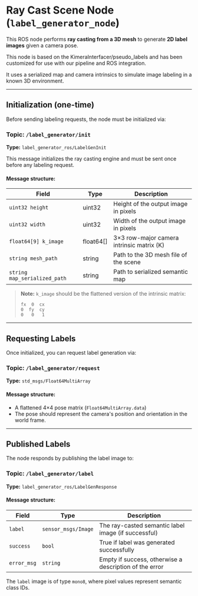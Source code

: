 # Ray Cast Scene Node (`label_generator_node`)

This ROS node performs **ray casting from a 3D mesh** to generate **2D label images** given a camera pose.

This node is based on the KimeraInterfacer/pseudo_labels and has been customized for use with our pipeline and ROS integration.

It uses a serialized map and camera intrinsics to simulate image labeling in a known 3D environment.

---

## Initialization (one-time)

Before sending labeling requests, the node must be initialized via:

### Topic: `/label_generator/init`
**Type:** `label_generator_ros/LabelGenInit`

This message initializes the ray casting engine and must be sent once before any labeling request.

#### **Message structure:**

| Field                | Type       | Description                                                  |
|----------------------|------------|--------------------------------------------------------------|
| `uint32 height`      | uint32     | Height of the output image in pixels                         |
| `uint32 width`       | uint32     | Width of the output image in pixels                          |
| `float64[9] k_image` | float64[]  | 3×3 row-major camera intrinsic matrix (K)                    |
| `string mesh_path`   | string     | Path to the 3D mesh file of the scene                        |
| `string map_serialized_path` | string | Path to serialized semantic map |

> **Note:** `k_image` should be the flattened version of the intrinsic matrix:
> ```
> fx  0  cx
> 0  fy  cy
> 0   0   1
> ```

---

## Requesting Labels

Once initialized, you can request label generation via:

### Topic: `/label_generator/request`  
**Type:** `std_msgs/Float64MultiArray`

#### **Message structure:**
- A flattened 4×4 pose matrix (`Float64MultiArray.data`)
- The pose should represent the camera's position and orientation in the world frame.

---

## Published Labels

The node responds by publishing the label image to:

### Topic: `/label_generator/label`  
**Type:** `label_generator_ros/LabelGenResponse`

#### **Message structure:**

| Field            | Type              | Description                                                  |
|------------------|-------------------|--------------------------------------------------------------|
| `label`          | `sensor_msgs/Image` | The ray-casted semantic label image (if successful)          |
| `success`        | `bool`            | True if label was generated successfully                     |
| `error_msg`      | `string`          | Empty if success, otherwise a description of the error       |

The `label` image is of type `mono8`, where pixel values represent semantic class IDs.